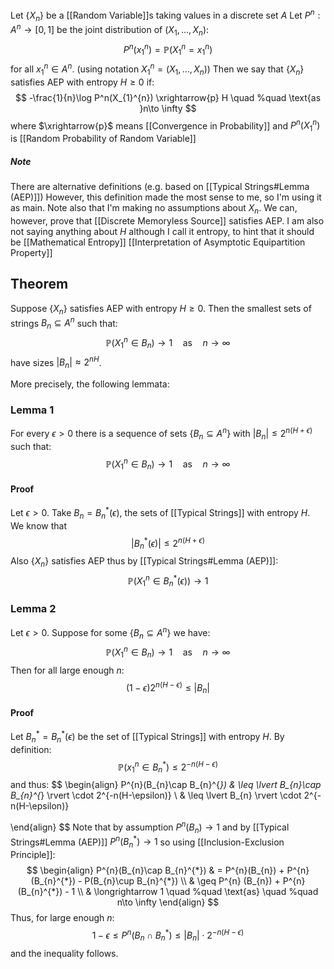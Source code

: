 Let $\{ X_{n} \}$ be a [[Random Variable]]s taking values in a discrete set $A$
Let $P^{n}:A^{n}\to[0,1]$ be the joint distribution of $(X_{1},\dots,X_{n})$:
$$
P^{n}(x_{1}^{n})=\mathbb{P}(X_{1}^{n}=x_{1}^{n})
$$
for all $x_{1}^{n}\in A^{n}$.
(using notation $X_{1}^{n}=(X_{1},\dots,X_{n})$)
Then we say that $\{ X_{n} \}$ satisfies AEP with entropy $H\geq 0$ if:
$$
-\frac{1}{n}\log P^n(X_{1}^{n}) \xrightarrow{p} H \quad %quad
\text{as }n\to \infty
$$
where $\xrightarrow{p}$ means [[Convergence in Probability]]
and $P^{n}(X_{1}^{n})$ is [[Random Probability of Random Variable]]
##### Note
There are alternative definitions 
(e.g. based on [[Typical Strings#Lemma (AEP)]])
However, this definition made the most sense to me, so I'm using it as main.
Note also that I'm making no assumptions about $X_{n}$.
We can, however, prove that [[Discrete Memoryless Source]] satisfies AEP.
I am also not saying anything about $H$
although I call it entropy, to hint that it should be [[Mathematical Entropy]]
[[Interpretation of Asymptotic Equipartition Property]]
## Theorem
Suppose $\{ X_{n} \}$ satisfies AEP with entropy $H\geq 0$.
Then the smallest sets of strings $B_{n}\subseteq A^{n}$ such that:
$$
\mathbb{P}(X_{1}^{n}\in B_{n}) \longrightarrow 1 \quad %quad
\text{as}\quad %quad
n\to \infty
$$
have sizes $\lvert B_{n} \rvert\approx2^{nH}$.

More precisely, the following lemmata:
### Lemma 1
For every $\epsilon>0$
there is a sequence of sets $\{ B_{n}\subseteq A^{n} \}$ with $\lvert B_{n} \rvert\leq 2^{n(H+\epsilon)}$
such that:
$$
\mathbb{P}(X_{1}^{n}\in B_{n}) \longrightarrow 1 \quad %quad
\text{as}\quad %quad
n\to \infty
$$
#### Proof
Let $\epsilon>0$.
Take $B_{n}=B_{n}^{*}(\epsilon)$, the sets of [[Typical Strings]] with entropy $H$.
We know that
$$
\lvert B_{n}^{*}(\epsilon) \rvert \leq 2^{n(H+\epsilon)}
$$
Also $\{ X_{n} \}$ satisfies AEP 
thus by [[Typical Strings#Lemma (AEP)]]:
$$
\mathbb{P}(X_{1}^{n}\in B_{n}^{*}(\epsilon)) \longrightarrow 1
$$
### Lemma 2
Let $\epsilon>0$.
Suppose for some $\{ B_{n}\subseteq A^{n} \}$ we have:
$$
\mathbb{P}(X_{1}^{n}\in B_{n}) \longrightarrow 1 \quad %quad
\text{as} \quad %quad
n\to \infty
$$
Then for all large enough $n$:
$$
(1-\epsilon)2^{n(H-\epsilon)} \leq \lvert B_{n} \rvert
$$
#### Proof
Let $B_{n}^{*}=B_{n}^{*}(\epsilon)$ be the set of [[Typical Strings]] with entropy $H$.
By definition:
$$
\mathbb{P}(x_{1}^{n}\in B_{n}^{*})\leq 2^{-n(H-\epsilon)}
$$
and thus:
$$
\begin{align}
P^{n}(B_{n}\cap B_{n}^{*})  & \leq \lvert B_{n}\cap B_{n}^{*} \rvert \cdot 2^{-n(H-\epsilon)}  \\
 & \leq \lvert B_{n} \rvert \cdot 2^{-n(H-\epsilon)}

\end{align}
$$
Note that by assumption $P^{n}(B_{n})\to 1$
and by [[Typical Strings#Lemma (AEP)]] $P^{n}(B_{n}^{*})\to 1$
so using [[Inclusion-Exclusion Principle]]:
$$
\begin{align}
P^{n}(B_{n}\cap B_{n}^{*})  & = P^{n}(B_{n}) + P^{n}(B_{n}^{*}) - P(B_{n}\cup B_{n}^{*}) \\
 & \geq P^{n} (B_{n}) + P^{n}(B_{n}^{*}) - 1  \\
 & \longrightarrow 1 \quad %quad
\text{as} \quad %quad
n\to \infty
\end{align}
$$
Thus, for large enough $n$:
$$
1-\epsilon\leq P^{n}(B_{n}\cap B_{n}^{*}) \leq \lvert B_{n} \rvert \cdot 2^{-n(H-\epsilon)}
$$
and the inequality follows.
